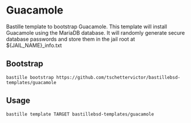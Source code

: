 # Guacamole
Bastille template to bootstrap Guacamole. This template will install Guacamole using the MariaDB database. It will randomly generate secure database passwords and store them in the jail root at ${JAIL_NAME}_info.txt

## Bootstrap
```shell
bastille bootstrap https://github.com/tschettervictor/bastillebsd-templates/guacamole
```

## Usage
```shell
bastille template TARGET bastillebsd-templates/guacamole
```
